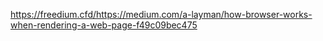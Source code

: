 https://freedium.cfd/https://medium.com/a-layman/how-browser-works-when-rendering-a-web-page-f49c09bec475
